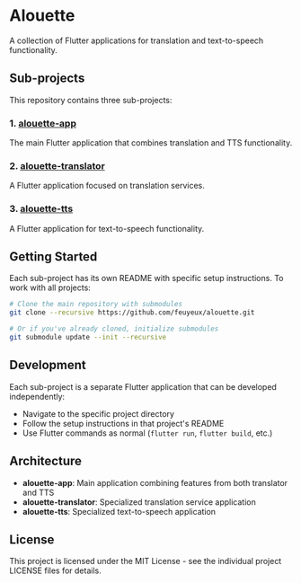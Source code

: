 # Alouette

A collection of Flutter applications for translation and text-to-speech functionality.

## Sub-projects

This repository contains three sub-projects:

### 1. [alouette-app](https://github.com/feuyeux/alouette-app)
The main Flutter application that combines translation and TTS functionality.

### 2. [alouette-translator](https://github.com/feuyeux/alouette-translator)
A Flutter application focused on translation services.

### 3. [alouette-tts](https://github.com/feuyeux/alouette-tts)
A Flutter application for text-to-speech functionality.

## Getting Started

Each sub-project has its own README with specific setup instructions. To work with all projects:

```bash
# Clone the main repository with submodules
git clone --recursive https://github.com/feuyeux/alouette.git

# Or if you've already cloned, initialize submodules
git submodule update --init --recursive
```

## Development

Each sub-project is a separate Flutter application that can be developed independently:

- Navigate to the specific project directory
- Follow the setup instructions in that project's README
- Use Flutter commands as normal (`flutter run`, `flutter build`, etc.)

## Architecture

- **alouette-app**: Main application combining features from both translator and TTS
- **alouette-translator**: Specialized translation service application
- **alouette-tts**: Specialized text-to-speech application

## License

This project is licensed under the MIT License - see the individual project LICENSE files for details.

